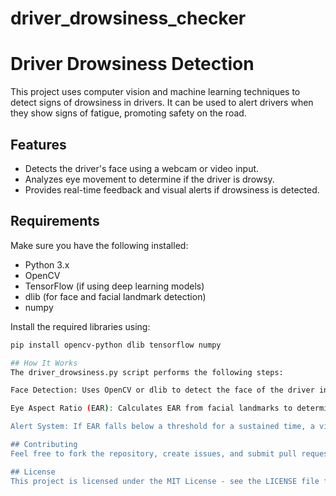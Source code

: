 # driver_drowsiness_checker
# Driver Drowsiness Detection

This project uses computer vision and machine learning techniques to detect signs of drowsiness in drivers. It can be used to alert drivers when they show signs of fatigue, promoting safety on the road.

## Features
- Detects the driver's face using a webcam or video input.
- Analyzes eye movement to determine if the driver is drowsy.
- Provides real-time feedback and visual alerts if drowsiness is detected.

## Requirements
Make sure you have the following installed:

- Python 3.x
- OpenCV
- TensorFlow (if using deep learning models)
- dlib (for face and facial landmark detection)
- numpy

Install the required libraries using:

```bash
pip install opencv-python dlib tensorflow numpy

## How It Works
The driver_drowsiness.py script performs the following steps:

Face Detection: Uses OpenCV or dlib to detect the face of the driver in real-time.

Eye Aspect Ratio (EAR): Calculates EAR from facial landmarks to determine if the driver's eyes are closed for too long.

Alert System: If EAR falls below a threshold for a sustained time, a visual or audio alert is triggered.

## Contributing
Feel free to fork the repository, create issues, and submit pull requests. Contributions are welcome!

## License
This project is licensed under the MIT License - see the LICENSE file for details.

